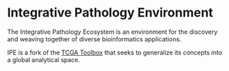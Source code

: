 Integrative Pathology Environment
============

The Integrative Pathology Ecosystem is an environment for the discovery and weaving together of diverse bioinformatics applications. 

IPE  is a fork of the [TCGA Toolbox](http://github.com/tcga/Toolbox) that seeks to generalize its concepts into a global analytical space.
